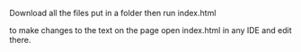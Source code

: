 
Download all the files put in a folder then run index.html

to make changes to the text on the page open index.html in any IDE and edit there.

